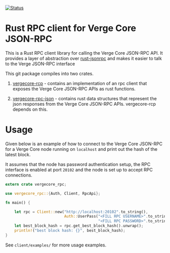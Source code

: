 [![Status](https://travis-ci.org/rust-verge/rust-vergecore-rpc.png?branch=master)](https://travis-ci.org/rust-verge/rust-vergecore-rpc)

# Rust RPC client for Verge Core JSON-RPC 

This is a Rust RPC client library for calling the Verge Core JSON-RPC API. It provides a layer of abstraction over 
[rust-jsonrpc](https://github.com/apoelstra/rust-jsonrpc) and makes it easier to talk to the Verge JSON-RPC interface 

This git package compiles into two crates.
1. [vergecore-rcp](https://crates.io/crates/vergecore-rpc) - contains an implementation of an rpc client that exposes 
the Verge Core JSON-RPC APIs as rust functions.

2. [vergecore-rpc-json](https://crates.io/crates/vergecore-rpc-json) -  contains rust data structures that represent 
the json responses from the Verge Core JSON-RPC APIs. vergecore-rcp depends on this.

# Usage
Given below is an example of how to connect to the Verge Core JSON-RPC for a Verge Core node running on `localhost`
and print out the hash of the latest block.

It assumes that the node has password authentication setup, the RPC interface is enabled at port `20102` and the node
is set up to accept RPC connections. 

```rust
extern crate vergecore_rpc;

use vergecore_rpc::{Auth, Client, RpcApi};

fn main() {

    let rpc = Client::new("http://localhost:20102".to_string(),
                          Auth::UserPass("<FILL RPC USERNAME>".to_string(),
                                         "<FILL RPC PASSWORD>".to_string())).unwrap();
    let best_block_hash = rpc.get_best_block_hash().unwrap();
    println!("best block hash: {}", best_block_hash);
}
```

See `client/examples/` for more usage examples. 